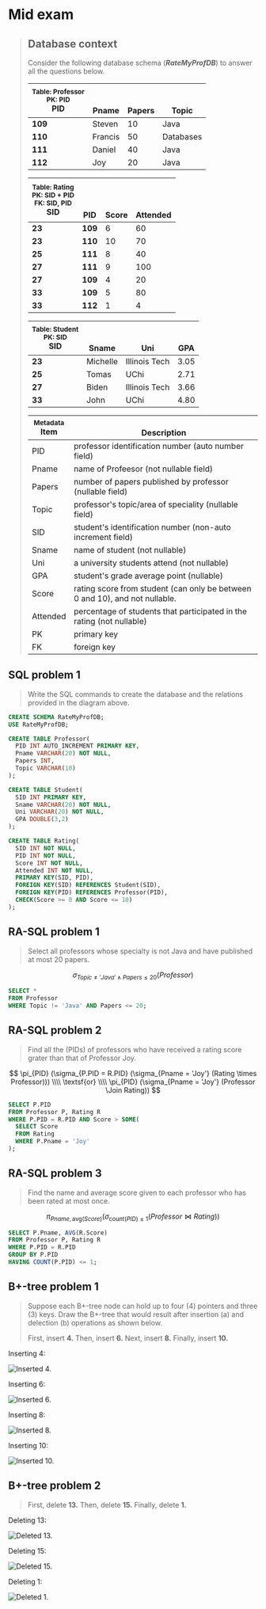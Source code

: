 <!-- hotfix: KaTeX -->
<!-- https://github.com/yzane/vscode-markdown-pdf/issues/21/ -->
<script type="text/javascript" src="http://cdn.mathjax.org/mathjax/latest/MathJax.js?config=TeX-AMS-MML_HTMLorMML"></script>
<script type="text/x-mathjax-config">MathJax.Hub.Config({ tex2jax: { inlineMath: [['$', '$']] }, messageStyle: 'none' });</script>

# Mid exam

> ## Database context
>
> Consider the following database schema (__*RateMyProfDB*__) to answer all the
  questions below.
>
> <small>Table: Professor<br>PK: PID</small><br>PID | <br><br>Pname | <br><br>Papers | <br><br>Topic
> --- | --- | --- | ---
> **109** | Steven | 10 | Java
> **110** | Francis | 50 | Databases
> **111** | Daniel | 40 | Java
> **112** | Joy | 20 | Java
>
> <small>Table: Rating<br>PK: SID + PID<br>FK: SID, PID</small><br>SID | <br><br><br>PID | <br><br><br>Score | <br><br><br>Attended
> --- | --- | --- | ---
> **23** | **109** | 6 | 60
> **23** | **110** | 10 | 70
> **25** | **111** | 8 | 40
> **27** | **111** | 9 | 100
> **27** | **109** | 4 | 20
> **33** | **109** | 5 | 80
> **33** | **112** | 1 | 4
>
> <small>Table: Student<br>PK: SID</small><br>SID | <br><br>Sname | <br><br>Uni | <br><br>GPA
> --- | --- | --- | ---
> **23** | Michelle | Illinois Tech | 3.05
> **25** | Tomas | UChi | 2.71
> **27** | Biden | Illinois Tech | 3.66
> **33** | John | UChi | 4.80
>
> <small>Metadata</small><br>Item | <br>Description
> --- | ---
> PID | professor identification number (auto number field)
> Pname | name of Profeesor (not nullable field)
> Papers | number of papers published by professor (nullable field)
> Topic | professor's topic/area of speciality (nullable field)
> SID | student's identification number (non-auto increment field)
> Sname | name of student (not nullable)
> Uni | a university students attend (not nullable)
> GPA | student's grade average point (nullable)
> Score | rating score from student (can only be between 0 and 10), and not nullable.
> Attended | percentage of students that participated in the rating (not nullable)
> PK | primary key
> FK | foreign key

## SQL problem 1

> Write the SQL commands to create the database and the relations provided in
  the diagram above.

```sql
CREATE SCHEMA RateMyProfDB;
USE RateMyProfDB;

CREATE TABLE Professor(
  PID INT AUTO_INCREMENT PRIMARY KEY,
  Pname VARCHAR(20) NOT NULL,
  Papers INT,
  Topic VARCHAR(10)
);

CREATE TABLE Student(
  SID INT PRIMARY KEY,
  Sname VARCHAR(20) NOT NULL,
  Uni VARCHAR(20) NOT NULL,
  GPA DOUBLE(3,2)
);

CREATE TABLE Rating(
  SID INT NOT NULL,
  PID INT NOT NULL,
  Score INT NOT NULL,
  Attended INT NOT NULL,
  PRIMARY KEY(SID, PID),
  FOREIGN KEY(SID) REFERENCES Student(SID),
  FOREIGN KEY(PID) REFERENCES Professor(PID),
  CHECK(Score >= 0 AND Score <= 10)
);
```

## RA-SQL problem 1

> Select all professors whose specialty is not Java and have published at most
  20 papers.

$$
\sigma_{Topic \neq 'Java' \land Papers \leq 20} (Professor)
$$

```sql
SELECT *
FROM Professor
WHERE Topic != 'Java' AND Papers <= 20;
```

## RA-SQL problem 2

> Find all the (PIDs) of professors who have received a rating score grater than
  that of Professor Joy.

$$
\pi_{PID} (\sigma_{P.PID = R.PID} (\sigma_{Pname = 'Joy'} (Rating \times Professor))) \\\\
\textsf{or} \\\\
\pi_{PID} (\sigma_{Pname = 'Joy'} (Professor \Join Rating))
$$

```sql
SELECT P.PID
FROM Professor P, Rating R
WHERE P.PID = R.PID AND Score > SOME(
  SELECT Score
  FROM Rating
  WHERE P.Pname = 'Joy'
);
```

## RA-SQL problem 3

> Find the name and average score given to each professor who has been rated at
  most once.

$$
\pi_{Pname, \textsf{avg}(Score)} (\sigma_{\textsf{count}(PID) \leq 1} (Professor \Join Rating))
$$

```sql
SELECT P.Pname, AVG(R.Score)
FROM Professor P, Rating R
WHERE P.PID = R.PID
GROUP BY P.PID
HAVING COUNT(P.PID) <= 1;
```

## B+-tree problem 1

> Suppose each B+-tree node can hold up to four (4) pointers and three (3) keys.
  Draw the B+-tree that would result after insertion (a) and delection (b)
  operations as shown below.
>
> First, insert **4.** Then, insert **6.** Next, insert **8.** Finally, insert
  **10.**

Inserting 4:

![Inserted 4.](https://github.com/hanggrian/IIT-CS525/raw/assets/assignments/exam1_bptree1_1.jpg)

Inserting 6:

![Inserted 6.](https://github.com/hanggrian/IIT-CS525/raw/assets/assignments/exam1_bptree1_2.jpg)

Inserting 8:

![Inserted 8.](https://github.com/hanggrian/IIT-CS525/raw/assets/assignments/exam1_bptree1_3.jpg)

Inserting 10:

![Inserted 10.](https://github.com/hanggrian/IIT-CS525/raw/assets/assignments/exam1_bptree1_4.jpg)

## B+-tree problem 2

> First, delete **13.** Then, delete **15.** Finally, delete **1.**

Deleting 13:

![Deleted 13.](https://github.com/hanggrian/IIT-CS525/raw/assets/assignments/exam1_bptree2_1.jpg)

Deleting 15:

![Deleted 15.](https://github.com/hanggrian/IIT-CS525/raw/assets/assignments/exam1_bptree2_2.jpg)

Deleting 1:

![Deleted 1.](https://github.com/hanggrian/IIT-CS525/raw/assets/assignments/exam1_bptree2_3.jpg)

